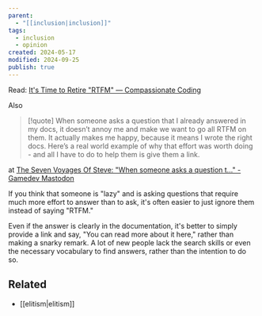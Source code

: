 ```yaml
---
parent:
  - "[[inclusion|inclusion]]"
tags:
  - inclusion
  - opinion
created: 2024-05-17
modified: 2024-09-25
publish: true
---
```

Read: [It's Time to Retire "RTFM" — Compassionate Coding](https://compassionatecoding.com/blog/2019/4/17/its-time-to-retire-rtfm)

Also
> [!quote] When someone asks a question that I already answered in my docs, it doesn’t annoy me and make we want to go all RTFM on them. It actually makes me happy, because it means I wrote the right docs. Here’s a real world example of why that effort was worth doing - and all I have to do to help them is give them a link.

at [The Seven Voyages Of Steve: "When someone asks a question t…" - Gamedev Mastodon](https://mastodon.gamedev.place/@sinbad/112383794219151739)

If you think that someone is "lazy" and is asking questions that require much more effort to answer than to ask, it's often easier to just ignore them instead of saying "RTFM."

Even if the answer is clearly in the documentation, it's better to simply provide a link and say, "You can read more about it here," rather than making a snarky remark. A lot of new people lack the search skills or even the necessary vocabulary to find answers, rather than the intention to do so.

## Related
- [[elitism|elitism]]
